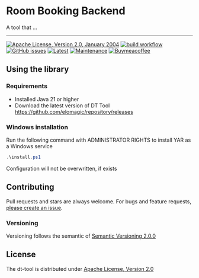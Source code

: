 # Room Booking Backend

A tool that ...

---

[![Apache License, Version 2.0, January 2004](https://img.shields.io/github/license/apache/maven.svg?label=License)][license]
[![build workflow](https://github.com/elomagic/room-booking-backend/actions/workflows/build.yml/badge.svg)](https://github.com/elomagic/room-booking-backend/actions)
[![GitHub issues](https://img.shields.io/github/issues-raw/elomagic/room-booking-backend)](https://github.com/elomagic/room-booking-backend/issues)
[![Latest](https://img.shields.io/github/release/elomagic/room-booking-backend.svg)](https://github.com/elomagic/room-booking-backend/releases)
[![Maintenance](https://img.shields.io/badge/Maintained%3F-yes-green.svg)](https://github.com/elomagic/room-booking-backend/graphs/commit-activity)
[![Buymeacoffee](https://badgen.net/badge/icon/buymeacoffee?icon=buymeacoffee&label)](https://www.buymeacoffee.com/elomagic)

## Using the library

### Requirements

* Installed Java 21 or higher
* Download the latest version of DT Tool https://github.com/elomagic/repository/releases

### Windows installation

Run the following command with ADMINISTRATOR RIGHTS to install YAR as a Windows service

```powershell
.\install.ps1
```

Configuration will not be overwritten, if exists

## Contributing

Pull requests and stars are always welcome. For bugs and feature requests, [please create an issue](../../issues/new).

### Versioning

Versioning follows the semantic of [Semantic Versioning 2.0.0](https://semver.org/)

## License

The dt-tool is distributed under [Apache License, Version 2.0][license]

[license]: https://www.apache.org/licenses/LICENSE-2.0